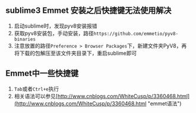 ## sublime3 Emmet 安装之后快捷键无法使用解决 ##

1. 启动sublime时，发现pyv8安装报错
2. 获取pyv8安装包，手动安装，路径`https://github.com/emmetio/pyv8-binaries`
3. 注意放置的路径`Preference > Browser Packages`下，新建文件夹PyV8，再将下载的包解压至该文件夹目录下，重启sublime即可

## Emmet中一些快捷键 ##

1. `Tab`或者`Ctrl+e`执行
2. 相关语法可以参见[http://www.cnblogs.com/WhiteCusp/p/3360468.html](http://www.cnblogs.com/WhiteCusp/p/3360468.html "emmet语法")
